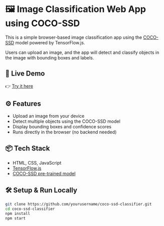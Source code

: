 # 🖼️ Image Classification Web App using COCO-SSD

This is a simple browser-based image classification app using the [COCO-SSD](https://github.com/tensorflow/tfjs-models/tree/master/coco-ssd) model powered by TensorFlow.js.

Users can upload an image, and the app will detect and classify objects in the image with bounding boxes and labels.

## 🚀 Live Demo

👉 [Try it here]([https://your-deployed-app-link.com](https://coruscating-halva-1ef827.netlify.app/))

## ⚙️ Features

- Upload an image from your device
- Detect multiple objects using the COCO-SSD model
- Display bounding boxes and confidence scores
- Runs directly in the browser (no backend needed)

## 📦 Tech Stack

- HTML, CSS, JavaScript
- [TensorFlow.js](https://www.tensorflow.org/js)
- [COCO-SSD pre-trained model](https://github.com/tensorflow/tfjs-models/tree/master/coco-ssd)

## 🛠️ Setup & Run Locally

```bash
git clone https://github.com/yourusername/coco-ssd-classifier.git
cd coco-ssd-classifier
npm install
npm start
